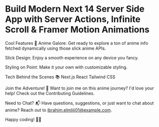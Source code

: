 # Build Modern Next 14 Server Side App with Server Actions, Infinite Scroll & Framer Motion Animations


Cool Features 🎨
Anime Galore:
Get ready to explore a ton of anime info fetched dynamically using those slick anime APIs.

Slick Design:
Enjoy a smooth experience on any device you fancy.

Styling on Point:
Make it your own with customizable styling.

Tech Behind the Scenes 📚
Next.js
React
Tailwind CSS

Join the Adventure! 🤝
Want to join me on this anime journey? I'd love your help! Check out the Contributing Guidelines.

Need to Chat? 📬
Have questions, suggestions, or just want to chat about anime? Reach out to ibrahim.elmliji01@example.com.

Happy coding! 🚀✨

